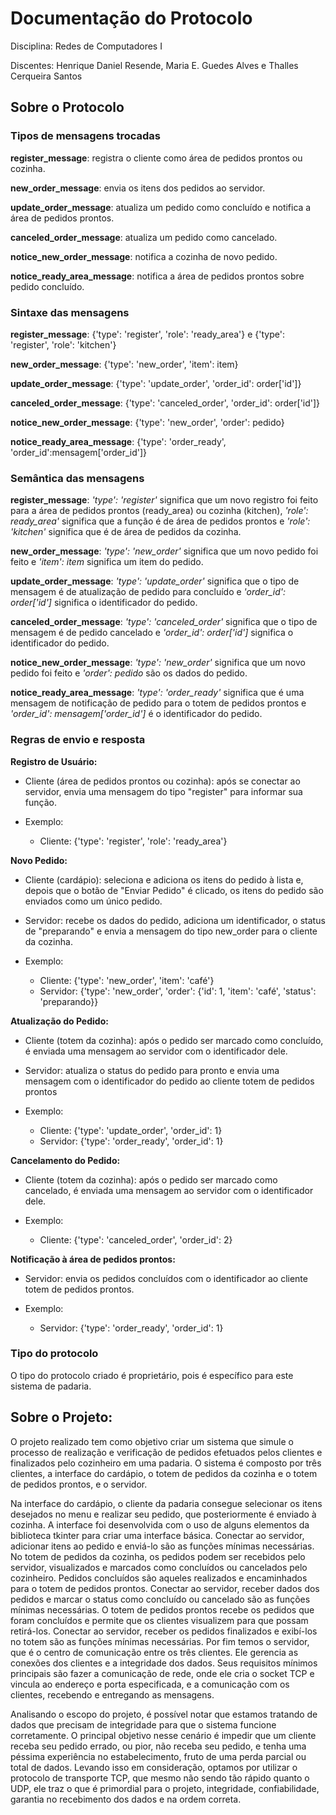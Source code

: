 # Documentação do Protocolo

Disciplina: Redes de Computadores I

Discentes: Henrique Daniel Resende, Maria E. Guedes Alves e Thalles Cerqueira Santos

## Sobre o Protocolo

### Tipos de mensagens trocadas

**register_message**: registra o cliente como área de pedidos prontos ou cozinha.

**new_order_message**: envia os itens dos pedidos ao servidor.

**update_order_message**: atualiza um pedido como concluído e notifica a área de pedidos prontos.

**canceled_order_message**: atualiza um pedido como cancelado.

**notice_new_order_message**: notifica a cozinha de novo pedido.

**notice_ready_area_message**: notifica a área de pedidos prontos sobre pedido concluído.		

### Sintaxe das mensagens

**register_message**: {'type': 'register', 'role': 'ready_area'} e {'type': 'register', 'role': 'kitchen'}

**new_order_message**: {'type': 'new_order', 'item': item}

**update_order_message**: {'type': 'update_order', 'order_id': order['id']}

**canceled_order_message**: {'type': 'canceled_order', 'order_id': order['id']}

**notice_new_order_message**: {'type': 'new_order', 'order': pedido}

**notice_ready_area_message**: {'type': 'order_ready', 'order_id':mensagem['order_id']}

### Semântica das mensagens

**register_message**: *'type': 'register'* significa que um novo registro foi feito para a área de pedidos prontos (ready_area) ou cozinha (kitchen), *'role': ready_area'* significa que a função é de área de pedidos prontos e  *'role': 'kitchen'* significa que é de área de pedidos da cozinha.

**new_order_message**: *'type': 'new_order'* significa que um novo pedido foi feito e *'item': item* significa um item do pedido.

**update_order_message**: *'type': 'update_order'* significa que o tipo de mensagem é de atualização de pedido para concluído e *'order_id': order['id']* significa o identificador do pedido.

**canceled_order_message**: *'type': 'canceled_order'* significa que o tipo de mensagem é de pedido cancelado e *'order_id': order['id']* significa o identificador do pedido.

**notice_new_order_message**: *'type': 'new_order'* significa que um novo pedido foi feito e *'order': pedido* são os dados do pedido.

**notice_ready_area_message**: *'type': 'order_ready'* significa que é uma mensagem de notificação de pedido para o totem de pedidos prontos e *'order_id': mensagem['order_id']* é o identificador do pedido.
	
### Regras de envio e resposta

**Registro de Usuário:**

- Cliente (área de pedidos prontos ou cozinha): após se conectar ao servidor, envia uma mensagem do tipo "register" para informar sua função.

- Exemplo:
	- Cliente: {'type': 'register', 'role': 'ready_area'}

**Novo Pedido:**

- Cliente (cardápio): seleciona e adiciona os itens do pedido à lista e, depois que o botão de "Enviar Pedido" é clicado, os itens do pedido são enviados como um único pedido.
- Servidor: recebe os dados do pedido, adiciona um identificador, o status de "preparando" e envia a mensagem do tipo new_order para o cliente da cozinha.

- Exemplo:
	- Cliente: {'type': 'new_order', 'item': 'café'}
	- Servidor: {'type': 'new_order', 'order': {'id': 1, 'item': 'café', 
	    'status': 'preparando}}

**Atualização do Pedido:**

- Cliente (totem da cozinha): após o pedido ser marcado como concluído, é enviada uma mensagem ao servidor com o identificador dele.
- Servidor: atualiza o status do pedido para pronto e envia uma mensagem com o identificador do pedido ao cliente totem de pedidos prontos

- Exemplo:
	- Cliente: {'type': 'update_order', 'order_id': 1}
	- Servidor: {'type': 'order_ready', 'order_id': 1}

**Cancelamento do Pedido:**

- Cliente (totem da cozinha): após o pedido ser marcado como cancelado, é enviada uma mensagem ao servidor com o identificador dele.

- Exemplo:
	- Cliente: {'type': 'canceled_order', 'order_id': 2}
	
**Notificação à área de pedidos prontos:**

- Servidor: envia os pedidos concluídos com o identificador ao cliente totem de pedidos prontos.

- Exemplo: 
	- Servidor: {'type': 'order_ready', 'order_id': 1}

### Tipo do protocolo

  O tipo do protocolo criado é proprietário, pois é específico para este sistema de padaria.

## Sobre o Projeto: 

O projeto realizado tem como objetivo criar um sistema que simule o processo de realização e verificação de pedidos efetuados pelos clientes e finalizados pelo cozinheiro em uma padaria. O sistema é composto por três clientes, a interface do cardápio, o totem de pedidos da cozinha e o totem de pedidos prontos, e o servidor.

Na interface do cardápio, o cliente da padaria consegue selecionar os itens desejados no menu e realizar seu pedido, que posteriormente é enviado à cozinha. A interface foi desenvolvida com o uso de alguns elementos da biblioteca tkinter para criar uma interface básica. Conectar ao servidor, adicionar itens ao pedido e enviá-lo são as funções mínimas necessárias. No totem de pedidos da cozinha, os pedidos podem ser recebidos pelo servidor, visualizados e marcados como concluídos ou cancelados pelo cozinheiro. Pedidos concluídos são aqueles realizados e encaminhados para o totem de pedidos prontos. Conectar ao servidor, receber dados dos pedidos e marcar o status como concluído ou cancelado são as funções mínimas necessárias. O totem de pedidos prontos recebe os pedidos que foram concluídos e permite que os clientes visualizem para que possam retirá-los. Conectar ao servidor, receber os pedidos finalizados e exibí-los no totem são as funções mínimas necessárias. Por fim temos o servidor, que é o centro de comunicação entre os três clientes. Ele gerencia as conexões dos clientes e a integridade dos dados. Seus requisitos mínimos principais são fazer a comunicação de rede, onde ele cria o socket TCP e vincula ao endereço e porta especificada, e a comunicação com os clientes, recebendo e entregando as mensagens.

Analisando o escopo do projeto, é possível notar que estamos tratando de dados que precisam de integridade para que o sistema funcione corretamente. O principal objetivo nesse cenário é impedir que um cliente receba seu pedido errado, ou pior, não receba seu pedido, e tenha uma péssima experiência no estabelecimento, fruto de uma perda parcial ou total de dados. Levando isso em consideração, optamos por utilizar o protocolo de transporte TCP, que mesmo não sendo tão rápido quanto o UDP, ele traz o que é primordial para o projeto, integridade, confiabilidade, garantia no recebimento dos dados e na ordem correta.
